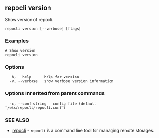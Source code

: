 ## repocli version

Show version of repocli.

```
repocli version [--verbose] [flags]
```

### Examples

```
# Show version
repocli version
```

### Options

```
  -h, --help      help for version
  -v, --verbose   show verbose version information
```

### Options inherited from parent commands

```
  -c, --conf string   config file (default "/etc/repocli/repocli.conf")
```

### SEE ALSO

* [repocli](repocli.md)	 - `repocli` is a command line tool for managing remote storages.

